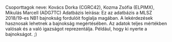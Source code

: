 Csoporttagok neve: Kovács Dorka (CGRC42), Kozma Zsófia (ELPIMX), Mikulás Marcell (ADG7TC)
Adatbázis leírása: Ez az adatbázis a MLSZ 2018/19-es NB1 bajnokság fordulóit foglalja magában. A lekérdezések hasznosak lehetnek a bajnokság megértésében. Az adatok teljes mértékben valósak és a való igazságot reprezentálja. Például, hogy ki nyerte a bajnokságot. ;)
